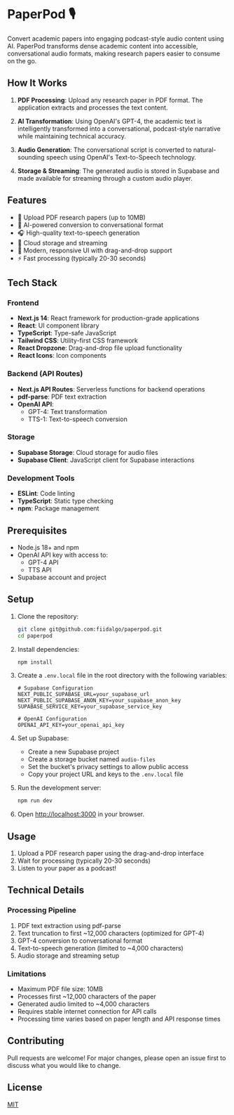 # PaperPod 🎙️

Convert academic papers into engaging podcast-style audio content using AI. PaperPod transforms dense academic content into accessible, conversational audio formats, making research papers easier to consume on the go.

## How It Works

1. **PDF Processing**: Upload any research paper in PDF format. The application extracts and processes the text content.

2. **AI Transformation**: Using OpenAI's GPT-4, the academic text is intelligently transformed into a conversational, podcast-style narrative while maintaining technical accuracy.

3. **Audio Generation**: The conversational script is converted to natural-sounding speech using OpenAI's Text-to-Speech technology.

4. **Storage & Streaming**: The generated audio is stored in Supabase and made available for streaming through a custom audio player.

## Features

- 📄 Upload PDF research papers (up to 10MB)
- 🤖 AI-powered conversion to conversational format
- 🎧 High-quality text-to-speech generation
- 💾 Cloud storage and streaming
- 🎨 Modern, responsive UI with drag-and-drop support
- ⚡ Fast processing (typically 20-30 seconds)

## Tech Stack

### Frontend
- **Next.js 14**: React framework for production-grade applications
- **React**: UI component library
- **TypeScript**: Type-safe JavaScript
- **Tailwind CSS**: Utility-first CSS framework
- **React Dropzone**: Drag-and-drop file upload functionality
- **React Icons**: Icon components

### Backend (API Routes)
- **Next.js API Routes**: Serverless functions for backend operations
- **pdf-parse**: PDF text extraction
- **OpenAI API**:
  - GPT-4: Text transformation
  - TTS-1: Text-to-speech conversion

### Storage
- **Supabase Storage**: Cloud storage for audio files
- **Supabase Client**: JavaScript client for Supabase interactions

### Development Tools
- **ESLint**: Code linting
- **TypeScript**: Static type checking
- **npm**: Package management

## Prerequisites

- Node.js 18+ and npm
- OpenAI API key with access to:
  - GPT-4 API
  - TTS API
- Supabase account and project

## Setup

1. Clone the repository:
   ```bash
   git clone git@github.com:fiidalgo/paperpod.git
   cd paperpod
   ```

2. Install dependencies:
   ```bash
   npm install
   ```

3. Create a `.env.local` file in the root directory with the following variables:
   ```
   # Supabase Configuration
   NEXT_PUBLIC_SUPABASE_URL=your_supabase_url
   NEXT_PUBLIC_SUPABASE_ANON_KEY=your_supabase_anon_key
   SUPABASE_SERVICE_KEY=your_supabase_service_key

   # OpenAI Configuration
   OPENAI_API_KEY=your_openai_api_key
   ```

4. Set up Supabase:
   - Create a new Supabase project
   - Create a storage bucket named `audio-files`
   - Set the bucket's privacy settings to allow public access
   - Copy your project URL and keys to the `.env.local` file

5. Run the development server:
   ```bash
   npm run dev
   ```

6. Open [http://localhost:3000](http://localhost:3000) in your browser.

## Usage

1. Upload a PDF research paper using the drag-and-drop interface
2. Wait for processing (typically 20-30 seconds)
3. Listen to your paper as a podcast!

## Technical Details

### Processing Pipeline
1. PDF text extraction using pdf-parse
2. Text truncation to first ~12,000 characters (optimized for GPT-4)
3. GPT-4 conversion to conversational format
4. Text-to-speech generation (limited to ~4,000 characters)
5. Audio storage and streaming setup

### Limitations

- Maximum PDF file size: 10MB
- Processes first ~12,000 characters of the paper
- Generated audio limited to ~4,000 characters
- Requires stable internet connection for API calls
- Processing time varies based on paper length and API response times

## Contributing

Pull requests are welcome! For major changes, please open an issue first to discuss what you would like to change.

## License

[MIT](https://choosealicense.com/licenses/mit/) 